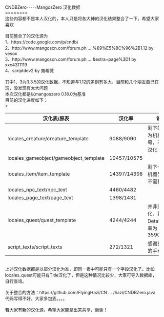 <div>
    CNDBZero-----MangosZero 汉化数据
</div>
<div>
    ========
</div>
<div>
    这些内容都不是本人汉化的，本人只是将各大神的汉化结果整合了一下，希望大家喜欢
</div>
<div>
    <br>
</div>
<div>
    目前整合了的汉化源为
</div>
<div>
    1、https://code.google.com/p/cndb/
</div>
<div>
    2、http://www.mangoscn.com/forum.ph ... %89%E5%8C%96%2B1.12 by vesoo
</div>
<div>
    3、http://www.mangoscn.com/forum.ph ... &amp;extra=page%3D1 by xxx4311119
</div>
<div>
    4、scriptdev2 by 夷希微
</div>
<div>
    <br>
</div>
<div>
    其中1、3为3.3.5的汉化数据，不知道与1.12的差别有多大，目前和几个朋友自己在玩，没发现有太大问题
</div>
<div>
    本次汉化都是以mangoszero 0.18.0为基准
</div>
<div>
    目前的汉化进度如下：
</div>
<table>
    <thead>
        <tr>
            <th>
                汉化表/原表
            </th>
            <th>
                汉化率
            </th>>
            <th>
                说明
            </th>
        </tr>
    </thead>
    <tbody>
        <tr>
            <td>
                locales_creature/creature_template
            </td>
            <td>
                9088/9090
            </td>
            <td>
                剩下的2个为机器人型号，不需要汉化
            </td>
        </tr>
        <tr>
            <td>
                locales_gameobject/gameobject_template
            </td>
            <td>
                10457/10575
            </td>
            <td>
            </td>
        </tr>
        <tr>
            <td>
                locales_item/item_template
            </td>
            <td>
                14397/14398
            </td>
            <td>
                剩下一个为机器型号，不需要翻译
            </td>
        </tr>
        <tr>
            <td>
                locales_npc_text/npc_text
            </td>
            <td>
                4460/4482
            </td>
            <td>
            </td>
        </tr>
        <tr>
            <td>
                locales_page_text/page_text
            </td>
            <td>
                1398/1431
            </td>
            <td>
            </td>
        </tr>
        <tr>
            <td>
                locales_quest/quest_template
            </td>
            <td>
                4244/4244
            </td>
            <td>
                并非完全汉化，其中Details汉化率为3590/3678
            </td>
        </tr>
        <tr>
            <td>
                script_texts/script_texts
            </td>
            <td>
                272/1321
            </td>
            <td>
                感谢夷希微的手动汉化!
            </td>
        </tr>
    </tbody>
</table>
<div>
    <br>
</div>
<div>
    上述汉化数据都是以部分汉化为准，即同一表中可能只有一个字段汉化了。比如locales_quest可能只有Title汉化了，但是这种情况比较少，大家可导入数据库，自行查询。
</div>
<div>
    <br>
</div>
<div>
    关于整合的方法：https://github.com/FlyingHazi/CN ... /hazi/CNDBZero.java
</div>
<div>
    代码写得不好，大家多包涵。。。。
</div>
<div>
    <br>
</div>
<div>
    若大家有新的汉化源，希望大家能拿出来共享，谢谢！
</div>
